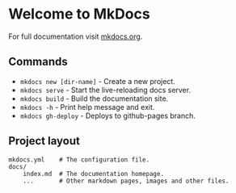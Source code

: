 # Welcome to MkDocs

For full documentation visit [mkdocs.org](https://www.mkdocs.org).

## Commands

* `mkdocs new [dir-name]` - Create a new project.
* `mkdocs serve` - Start the live-reloading docs server.
* `mkdocs build` - Build the documentation site.
* `mkdocs -h` - Print help message and exit.
* `mkdocs gh-deploy` - Deploys to github-pages branch.

## Project layout

    mkdocs.yml    # The configuration file.
    docs/
        index.md  # The documentation homepage.
        ...       # Other markdown pages, images and other files.

